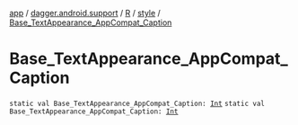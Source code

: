 [app](../../../index.md) / [dagger.android.support](../../index.md) / [R](../index.md) / [style](index.md) / [Base_TextAppearance_AppCompat_Caption](./-base_-text-appearance_-app-compat_-caption.md)

# Base_TextAppearance_AppCompat_Caption

`static val Base_TextAppearance_AppCompat_Caption: `[`Int`](https://kotlinlang.org/api/latest/jvm/stdlib/kotlin/-int/index.html)
`static val Base_TextAppearance_AppCompat_Caption: `[`Int`](https://kotlinlang.org/api/latest/jvm/stdlib/kotlin/-int/index.html)
